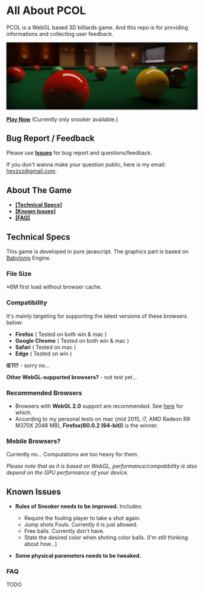 # All About PCOL
PCOL is a WebGL based 3D billiards game. And this repo is for providing informations and collecting user feedback.

![pcol-poster](./img/pcol-poster.jpg)

**[Play Now](http://www.heyzxz.me/pcol)** (Currently only snooker available.)

## Bug Report / Feedback
Please use **[Issues](https://github.com/heyzxz/all-about-pcol/issues)** for bug report and questions/feedback.

If you don't wanna make your question public, here is my email: [heyzxz@gmail.com](mailto:heyzxz@gmail.com).

## About The Game
* **[[Technical Specs]](#technical-specs)**
* **[[Known Issues]](#known-issues)**
* **[[FAQ]](#known-issues)**


## Technical Specs
This game is developed in pure javascript. The graphics part is based on [Babylonjs](https://github.com/BabylonJS/Babylon.js) Engine.

### File Size
≈6M first load without browser cache.

### Compatibility
It's mainly targeting for supporting the latest versions of these browsers below:
* **Firefox** ( Tested on both win & mac )
* **Google Chrome** ( Tested on both win & mac )
* **Safari** ( Tested on mac )
* **Edge** ( Tested on win )

**IE11?** - sorry no...

**Other WebGL-supported browsers?** - not test yet...

### Recommended Browsers
* Browsers with **WebGL 2.0** support are recommended. See [here](https://caniuse.com/#search=webgl2) for which.
* According to my personal tests on mac (mid 2015, i7, AMD Radeon R9 M370X 2048 MB), **Firefox(60.0.2 (64-bit))** is the winner.
### Mobile Browsers?
Currently no... Computations are too heavy for them.

*Please note that as it is based on WebGL, performance/compatibility is also depend on the GPU performance of your device.*

## Known Issues
* **Rules of Snooker needs to be improved.** Includes:
	* Require the fouling player to take a shot again.
	* Jump shots Fouls. Currently it is just allowed.
	* Free balls. Currently don't have.
	* State the desired color when shoting color balls. (I'm still thinking about how...)

* **Some physical parameters needs to be tweaked.**

### FAQ
TODO

